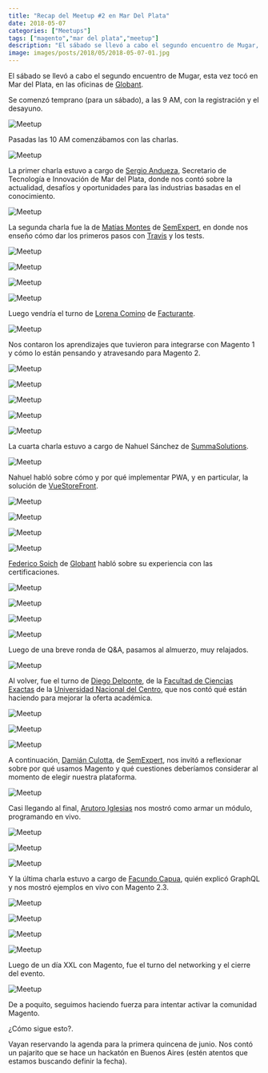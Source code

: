 ```yaml
---
title: "Recap del Meetup #2 en Mar Del Plata"
date: 2018-05-07
categories: ["Meetups"]
tags: ["magento","mar del plata","meetup"]
description: "El sábado se llevó a cabo el segundo encuentro de Mugar, esta vez tocó en Mar del Plata, en las oficinas de Globant."
image: images/posts/2018/05/2018-05-07-01.jpg
---
```


El sábado se llevó a cabo el segundo encuentro de Mugar, esta vez tocó en Mar del Plata, en las oficinas de [Globant](https://www.globant.com/).

Se comenzó temprano (para un sábado), a las 9 AM, con la registración y el desayuno.

![Meetup](/images/posts/2018/05/2018-05-07-02.jpg#center)

Pasadas las 10 AM comenzábamos con las charlas.

![Meetup](/images/posts/2018/05/2018-05-07-03.jpg#center)

La primer charla estuvo a cargo de [Sergio Andueza](https://twitter.com/AnduezaSergio), Secretario de Tecnología e Innovación de Mar del Plata, donde nos contó sobre la actualidad, desafíos y oportunidades para las industrias basadas en el conocimiento.

![Meetup](/images/posts/2018/05/2018-05-07-04.jpg#center)

La segunda charla fue la de [Matías Montes](https://twitter.com/_barbazul) de [SemExpert](https://twitter.com/semexpert_), en donde nos enseño cómo dar los primeros pasos con [Travis](https://travis-ci.org/) y los tests.

![Meetup](/images/posts/2018/05/2018-05-07-05.jpg#center)

![Meetup](/images/posts/2018/05/2018-05-07-06.jpg#center)

![Meetup](/images/posts/2018/05/2018-05-07-07.jpg#center)

![Meetup](/images/posts/2018/05/2018-05-07-08.jpg#center)

Luego vendría el turno de [Lorena Comino](https://twitter.com/LorenaComino) de [Facturante](https://twitter.com/Facturante).

![Meetup](/images/posts/2018/05/2018-05-07-11.jpg#center)

Nos contaron los aprendizajes que tuvieron para integrarse con Magento 1 y cómo lo están pensando y atravesando para Magento 2.

![Meetup](/images/posts/2018/05/2018-05-07-12.jpg#center)

![Meetup](/images/posts/2018/05/2018-05-07-13.jpg#center)

![Meetup](/images/posts/2018/05/2018-05-07-14.jpg#center)

![Meetup](/images/posts/2018/05/2018-05-07-15.jpg#center)

![Meetup](/images/posts/2018/05/2018-05-07-16.jpg#center)

La cuarta charla estuvo a cargo de Nahuel Sánchez de [SummaSolutions](https://twitter.com/summasolutions).

![Meetup](/images/posts/2018/05/2018-05-07-17.jpg#center)

Nahuel habló sobre cómo y por qué implementar PWA, y en particular, la solución de [VueStoreFront](https://twitter.com/VueStorefront).

![Meetup](/images/posts/2018/05/2018-05-07-18.jpg#center)

![Meetup](/images/posts/2018/05/2018-05-07-19.jpg#center)

![Meetup](/images/posts/2018/05/2018-05-07-20.jpg#center)

![Meetup](/images/posts/2018/05/2018-05-07-21.jpg#center)

[Federico Soich](https://twitter.com/federicosoich) de [Globant](https://www.globant.com/) habló sobre su experiencia con las certificaciones.

![Meetup](/images/posts/2018/05/2018-05-07-22.jpg#center)

![Meetup](/images/posts/2018/05/2018-05-07-23.jpg#center)

![Meetup](/images/posts/2018/05/2018-05-07-24.jpg#center)

![Meetup](/images/posts/2018/05/2018-05-07-25.jpg#center)

Luego de una breve ronda de Q&A, pasamos al almuerzo, muy relajados.

![Meetup](/images/posts/2018/05/2018-05-07-27.jpg#center)

Al volver, fue el turno de [Diego Delponte](https://twitter.com/diegodalponte), de la [Facultad de Ciencias Exactas](https://twitter.com/FCEx_UNICEN) de la [Universidad Nacional del Centro](https://twitter.com/UnicenARG), que nos contó qué están haciendo para mejorar la oferta académica.

![Meetup](/images/posts/2018/05/2018-05-07-28.jpg#center)

![Meetup](/images/posts/2018/05/2018-05-07-29.jpg#center)

![Meetup](/images/posts/2018/05/2018-05-07-30.jpg#center)

A continuación, [Damián Culotta](https://twitter.com/barbanet), de [SemExpert](https://twitter.com/semexpert_), nos invitó a reflexionar sobre por qué usamos Magento y qué cuestiones deberíamos considerar al momento de elegir nuestra plataforma.

![Meetup](/images/posts/2018/05/2018-05-07-31.jpg#center)

Casi llegando al final, [Arutoro Iglesias](https://twitter.com/Arturo_I) nos mostró como armar un módulo, programando en vivo.

![Meetup](/images/posts/2018/05/2018-05-07-32.jpg#center)

![Meetup](/images/posts/2018/05/2018-05-07-33.jpg#center)

![Meetup](/images/posts/2018/05/2018-05-07-34.jpg#center)

Y la última charla estuvo a cargo de [Facundo Capua](https://twitter.com/facundocapua), quién explicó GraphQL y nos mostró ejemplos en vivo con Magento 2.3.

![Meetup](/images/posts/2018/05/2018-05-07-35.jpg#center)

![Meetup](/images/posts/2018/05/2018-05-07-36.jpg#center)

![Meetup](/images/posts/2018/05/2018-05-07-37.jpg#center)

![Meetup](/images/posts/2018/05/2018-05-07-38.jpg#center)

Luego de un día XXL con Magento, fue el turno del networking y el cierre del evento.

![Meetup](/images/posts/2018/05/2018-05-07-01.jpg#center)

De a poquito, seguimos haciendo fuerza para intentar activar la comunidad Magento.

¿Cómo sigue esto?.

Vayan reservando la agenda para la primera quincena de junio. Nos contó un pajarito que se hace un hackatón en Buenos Aires (estén atentos que estamos buscando definir la fecha).